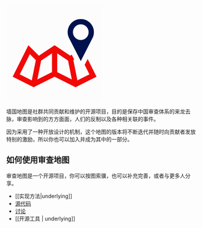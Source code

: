 
![](/assets/images/logo.png)

墙国地图是社群共同贡献和维护的开源项目，目的是保存中国审查体系的来龙去脉，审查影响到的方方面面，人们的反制以及各种相关联的事件。

因为采用了一种开放设计的机制，这个地图的版本将不断迭代并随时向贡献者发放特别的激励，所以你也可以加入并成为其中的一部分。

## 如何使用审查地图

审查地图是一个开源项目，你可以按图索骥，也可以补充完善，或者与更多人分享。

- [[实现方法|underlying]]     
- [源代码](https://github.com/China-Digital-Times-CDT/censorshipgraph)
- [讨论](https://github.com/China-Digital-Times-CDT/censorshipgraph/issues)
- [[开源工具 | underlying]]
